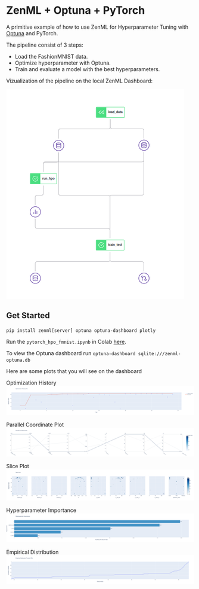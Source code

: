 # ZenML + Optuna + PyTorch

A primitive example of how to use ZenML for Hyperparameter Tuning with [Optuna](https://github.com/optuna/optuna) and PyTorch.

The pipeline consist of 3 steps:
* Load the FashionMNIST data.
* Optimize hyperparameter with Optuna.
* Train and evaluate a model with the best hyperparameters.

Vizualization of the pipeline on the local ZenML Dashboard:

![pipeline](./pipeline_viz.png)

## Get Started
 
`pip install zenml[server] optuna optuna-dashboard plotly`

Run the `pytorch_hpo_fmnist.ipynb` in Colab [here](https://colab.research.google.com/github/dnth/zenml-optuna/blob/master/pytorch_hpo_fmnist.ipynb).

To view the Optuna dashboard run `optuna-dashboard sqlite:///zenml-optuna.db`

Here are some plots that you will see on the dashboard

Optimization History
![pipeline](./history.png)

Parallel Coordinate Plot
![pipeline](./parallel.png)

Slice Plot
![pipeline](./slice.png)

Hyperparameter Importance
![pipeline](./importance.png)

Empirical Distribution
![pipeline](./edf.png)